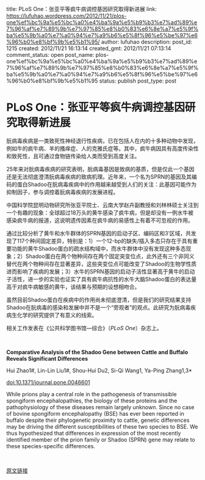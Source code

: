 title: PLoS One：张亚平等疯牛病调控基因研究取得新进展
link: https://lufuhao.wordpress.com/2012/11/21/plos-one%ef%bc%9a%e5%bc%a0%e4%ba%9a%e5%b9%b3%e7%ad%89%e7%96%af%e7%89%9b%e7%97%85%e8%b0%83%e6%8e%a7%e5%9f%ba%e5%9b%a0%e7%a0%94%e7%a9%b6%e5%8f%96%e5%be%97%e6%96%b0%e8%bf%9b%e5%b1%95/
author: lufuhao
description: 
post_id: 1215
created: 2012/11/21 16:13:14
created_gmt: 2012/11/21 07:13:14
comment_status: open
post_name: plos-one%ef%bc%9a%e5%bc%a0%e4%ba%9a%e5%b9%b3%e7%ad%89%e7%96%af%e7%89%9b%e7%97%85%e8%b0%83%e6%8e%a7%e5%9f%ba%e5%9b%a0%e7%a0%94%e7%a9%b6%e5%8f%96%e5%be%97%e6%96%b0%e8%bf%9b%e5%b1%95
status: publish
post_type: post

# PLoS One：张亚平等疯牛病调控基因研究取得新进展

朊病毒疾病是一类致死性神经退行性疾病，已在包括人在内的十多种动物中发现，例如牛的疯牛病、羊的搔痒症、人的克雅氏症等。其中，疯牛病因具有高度传染性和致死性，且可通过食物链传染给人类而受到高度关注。 

25年来对朊病毒疾病的研究表明，朊病毒基因是致病的基质，但是仅此一个基因还是无法彻底澄清朊病毒疾病的致病机理。近年来，一个名为SPRN的基因及其编码的蛋白Shadoo在朊病毒疾病中的作用越来越受到人们的关注：此基因可能作为抑制因子，参与调控着朊病毒疾病的发展进程。 

中国科学院昆明动物研究所张亚平院士、云南大学赵卉副教授和刘林林硕士关注到一个有趣的现象：全球超过18万头的黄牛感染了疯牛病，但是却没有一例水牛被感染疯牛病的报道，这说明遗传因素在疯牛病的易感性上有着不可忽视的作用。 

通过比较分析了黄牛和水牛群体的SPRN基因的启动子区、编码区和3’区域，共发现了117个种间固定差异，特别是：1）一个12-bp的缺失/插入多态只存在于具有重要功能的黄牛Shadoo蛋白的疏水结构域中，而水牛群体中没有发现这种多态现象；2）Shadoo蛋白在两个物种间存在两个固定突变位点，此外还有三个非同义替代在两个物种间存在显著差异，这些突变位点可能改变了Shadoo的生物学性质进而影响了疾病的发展；3）水牛的SPRN基因的启动子活性显著高于黄牛的启动子活性，进一步的实验也证实了具有疯牛病抗性的水牛大脑Shadoo蛋白的表达量高于对疯牛病敏感的黄牛，该结果与预期的设想相吻合。 

虽然目前Shadoo蛋白在疾病中的作用尚未彻底澄清，但是我们的研究结果支持Shadoo在朊病毒的感染和发展中并不是一个“旁观者”的观点。此研究为朊病毒疾病生化学的研究提供了有意义的线索。 

相关工作发表在《公共科学图书馆—综合》（_PLoS One_）杂志上。 

 

**Comparative Analysis of the Shadoo Gene between Cattle and Buffalo Reveals Significant Differences**

Hui Zhao1#, Lin-Lin Liu1#, Shou-Hui Du2, Si-Qi Wang1, Ya-Ping Zhang1,3*

[doi:10.1371/journal.pone.0046601](http://dx.doi.org/10.1371/journal.pone.0046601)

While prions play a central role in the pathogenesis of transmissible spongiform encephalopathies, the biology of these proteins and the pathophysiology of these diseases remain largely unknown. Since no case of bovine spongiform encephalopathy (BSE) has ever been reported in buffalo despite their phylogenetic proximity to cattle, genetic differences may be driving the different susceptibilities of these two species to BSE. We thus hypothesized that differences in expression of the most recently identified member of the prion family or Shadoo (SPRN) gene may relate to these species-specific differences. 

 

[原文链接](http://www.bioon.com/biology/Class18/531407.shtml)